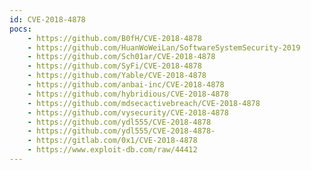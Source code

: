 ```yaml
---
id: CVE-2018-4878
pocs:
    - https://github.com/B0fH/CVE-2018-4878
    - https://github.com/HuanWoWeiLan/SoftwareSystemSecurity-2019
    - https://github.com/Sch01ar/CVE-2018-4878
    - https://github.com/SyFi/CVE-2018-4878
    - https://github.com/Yable/CVE-2018-4878
    - https://github.com/anbai-inc/CVE-2018-4878
    - https://github.com/hybridious/CVE-2018-4878
    - https://github.com/mdsecactivebreach/CVE-2018-4878
    - https://github.com/vysecurity/CVE-2018-4878
    - https://github.com/ydl555/CVE-2018-4878
    - https://github.com/ydl555/CVE-2018-4878-
    - https://gitlab.com/0x1/CVE-2018-4878
    - https://www.exploit-db.com/raw/44412
---
```


